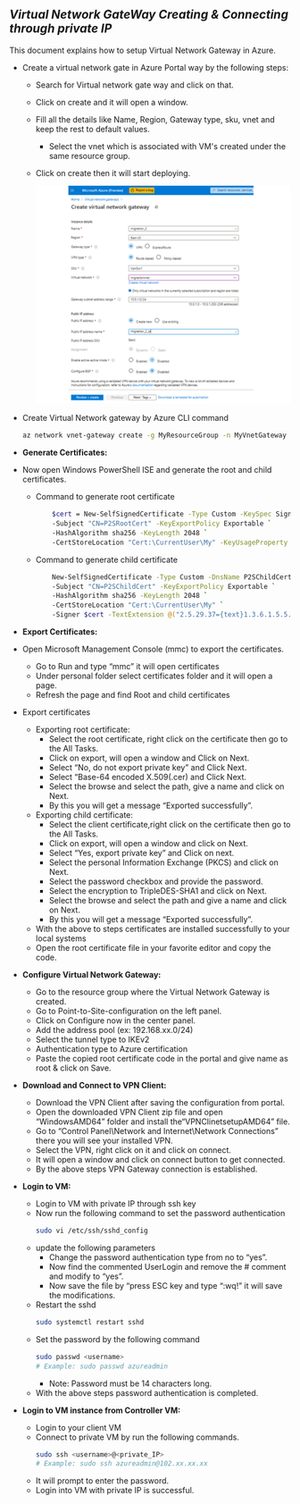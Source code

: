 
## **_Virtual Network GateWay Creating & Connecting through private IP_** 

This document explains how to setup Virtual Network Gateway in Azure.

-	Create a virtual network gate in Azure Portal way by the following steps:

	-	Search for Virtual network gate way and click on that.
	-	Click on create and it will open a window.
	-	Fill all the details like Name, Region, Gateway type, sku, vnet and keep the rest to default values.
        -   Select the vnet which is associated with VM's created under the same resource group.
	-	Click on create then it will start deploying.
	
		![image](images/vpngateway.png)
		
-	Create Virtual Network gateway by Azure CLI command
	```bash
	az network vnet-gateway create -g MyResourceGroup -n MyVnetGateway --public-ip-address MyGatewayIp --vnet MyVnet --gateway-type Vpn --sku VpnGw1 --vpn-type RouteBased --no-wait
	```
- **Generate Certificates:**
-   Now open Windows PowerShell ISE and generate the root and child certificates.
    -   Command to generate root certificate
        ```bash
            $cert = New-SelfSignedCertificate -Type Custom -KeySpec Signature `
            -Subject "CN=P2SRootCert" -KeyExportPolicy Exportable `
            -HashAlgorithm sha256 -KeyLength 2048 `
            -CertStoreLocation "Cert:\CurrentUser\My" -KeyUsageProperty Sign -KeyUsage CertSign
        ```
    -   Command to generate child certificate
        ```bash
            New-SelfSignedCertificate -Type Custom -DnsName P2SChildCert -KeySpec Signature `
            -Subject "CN=P2SChildCert" -KeyExportPolicy Exportable `
            -HashAlgorithm sha256 -KeyLength 2048 `
            -CertStoreLocation "Cert:\CurrentUser\My" `
            -Signer $cert -TextExtension @("2.5.29.37={text}1.3.6.1.5.5.7.3.2")
        ```
-   **Export Certificates:**
-   Open Microsoft Management Console (mmc) to export the certificates.
    - Go to Run and type “mmc” it will open certificates
    - Under personal folder select certificates folder and it will open a page.
    - Refresh the page and find Root and child certificates
-   Export certificates
    -   Exporting root certificate:
        -   Select the root certificate, right click on the certificate then go to the All Tasks.
        -   Click on export, will open a window and Click on Next.
        -   Select “No, do not export private key” and Click Next.
        -   Select “Base-64 encoded X.509(.cer) and Click Next.
        -   Select the browse and select the path, give a name and click on Next.
        -   By this you will get a message “Exported successfully”.
    -   Exporting child certificate:
        -   Select the client certificate,right click on the certificate then go to the All Tasks.
        -   Click on export, will open a window and click on Next.
        -   Select “Yes, export private key” and Click on next.
        -   Select the personal Information Exchange (PKCS) and click on Next.
        -   Select the password checkbox and provide the password.
        -   Select the encryption to TripleDES-SHA1 and click on Next.
        -   Select the browse and select the path and give a name and click on Next.
        -   By this you will get a message “Exported successfully”.
    -   With the above to steps certificates are installed successfully to your local systems
    -   Open the root certificate file in your favorite editor and copy the code.

-   **Configure Virtual Network Gateway:**
    -	Go to the resource group where the Virtual Network Gateway is created.
    -   Go to Point-to-Site-configuration on the left panel.
    -   Click on Configure now in the center panel.
    -   Add the address pool (ex: 192.168.xx.0/24)
    -   Select the tunnel type to IKEv2
    -   Authentication type to Azure certification
    -   Paste the copied root certificate code in the portal and give name as root & click on Save.

-   **Download and Connect to VPN Client:**

    -   Download the VPN Client after saving the configuration from portal.
    -   Open the downloaded VPN Client zip file and open “WindowsAMD64” folder and install the“VPNClinetsetupAMD64” file.
    -   Go to “Control Panel\Network and Internet\Network Connections” there you will see your installed VPN.
    -   Select the VPN, right click on it and click on connect.
    -   It will open a window and click on connect button to get connected.
    -   By the above steps VPN Gateway connection is established.

-   **Login to VM:**
    -   Login to VM with private IP through ssh key
    -   Now run the following command to set the password authentication
        ```bash
        sudo vi /etc/ssh/sshd_config
        ```
    -   update the following parameters
        -   Change the password authentication type from no to “yes”.
        -   Now find the commented UserLogin and remove the # comment and modify to “yes”.
        -   Now save the file by “press ESC key and type “:wq!” it will save the modifications.
    -   Restart the sshd 
        ```bash
        sudo systemctl restart sshd
        ```
    -   Set the password by the following command
        ```bash
        sudo passwd <username>
        # Example: sudo passwd azureadmin
        ```
        -   Note: Password must be 14 characters long.
    -   With the above steps password authentication is completed.

-   **Login to VM instance from Controller VM:**
    -   Login to your client VM
    -   Connect to private VM by run the following commands.
        ```bash
        sudo ssh <username>@<private_IP>
        # Example: sudo ssh azureadmin@102.xx.xx.xx
        ```
    -   It will prompt to enter the password.
    -   Login into VM with private IP is successful.
